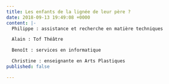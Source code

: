```yaml
---
title: Les enfants de la lignée de leur père ?
date: 2018-09-13 19:49:08 +0000
content: |-
  Philippe : assistance et recherche en matière techniques

  Alain : Tof Théâtre

  Benoît : services en informatique

  Christine : enseignante en Arts Plastiques
published: false

---
```

